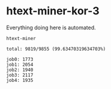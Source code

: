 # htext-miner-kor-3

Everything doing here is automated.

```
htext-miner

total: 9819/9855 (99.63470319634703%)

job0: 1773
job1: 2054
job2: 1940
job3: 2117
job4: 1935
```